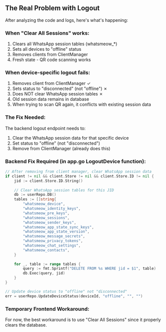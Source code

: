 ## The Real Problem with Logout

After analyzing the code and logs, here's what's happening:

### When "Clear All Sessions" works:
1. Clears all WhatsApp session tables (whatsmeow_*)
2. Sets all devices to "offline" status
3. Removes clients from ClientManager
4. Fresh state - QR code scanning works

### When device-specific logout fails:
1. Removes client from ClientManager ✓
2. Sets status to "disconnected" (not "offline") ✗
3. Does NOT clear WhatsApp session tables ✗
4. Old session data remains in database
5. When trying to scan QR again, it conflicts with existing session data

### The Fix Needed:

The backend logout endpoint needs to:
1. Clear the WhatsApp session data for that specific device
2. Set status to "offline" (not "disconnected")
3. Remove from ClientManager (already does this)

### Backend Fix Required (in app.go LogoutDevice function):

```go
// After removing from client manager, clear WhatsApp session data
if client != nil && client.Store != nil && client.Store.ID != nil {
    jid := client.Store.ID.String()
    
    // Clear WhatsApp session tables for this JID
    db := userRepo.DB()
    tables := []string{
        "whatsmeow_device",
        "whatsmeow_identity_keys",
        "whatsmeow_pre_keys",
        "whatsmeow_sessions",
        "whatsmeow_sender_keys",
        "whatsmeow_app_state_sync_keys",
        "whatsmeow_app_state_version",
        "whatsmeow_message_secrets",
        "whatsmeow_privacy_tokens",
        "whatsmeow_chat_settings",
        "whatsmeow_contacts",
    }
    
    for _, table := range tables {
        query := fmt.Sprintf("DELETE FROM %s WHERE jid = $1", table)
        db.Exec(query, jid)
    }
}

// Update device status to "offline" not "disconnected"
err = userRepo.UpdateDeviceStatus(deviceId, "offline", "", "")
```

### Temporary Frontend Workaround:

For now, the best workaround is to use "Clear All Sessions" since it properly clears the database.